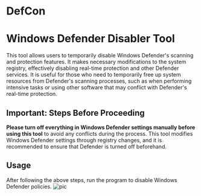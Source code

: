 # DefCon

# Windows Defender Disabler Tool

This tool allows users to temporarily disable Windows Defender's scanning and protection features. It makes necessary modifications to the system registry, effectively disabling real-time protection and other Defender services. It is useful for those who need to temporarily free up system resources from Defender's scanning processes, such as when performing intensive tasks or using other software that may conflict with Defender's real-time protection.
## Important: Steps Before Proceeding

**Please turn off everything in Windows Defender settings manually before using this tool** to avoid any conflicts during the process. This tool modifies Windows Defender settings through registry changes, and it is recommended to ensure that Defender is turned off beforehand.

## Usage

After following the above steps, run the program to disable Windows Defender policies. 
![pic](https://github.com/user-attachments/assets/420b023b-993b-43c5-8c31-37e06c88cb3c)
